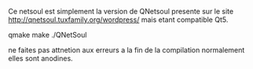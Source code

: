 Ce netsoul est simplement la version de QNetsoul presente sur le site http://qnetsoul.tuxfamily.org/wordpress/ mais etant compatible Qt5.

qmake
make
./QNetSoul

ne faites pas attnetion aux erreurs a la fin de la compilation normalement elles sont anodines.

